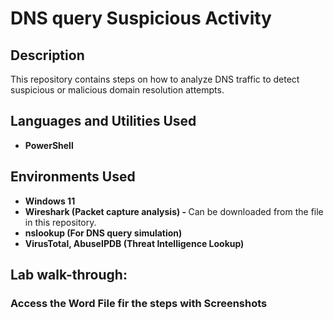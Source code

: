 <h1>DNS query Suspicious Activity</h1>

<h2>Description</h2>
This repository contains steps on how to analyze DNS traffic to detect suspicious or malicious domain resolution attempts.
<br />


<h2>Languages and Utilities Used</h2>

- <b>PowerShell</b> 

<h2>Environments Used </h2>

- <b>Windows 11</b>
- <b>Wireshark (Packet capture analysis) - </b>
  Can be downloaded from the file in this repository.
- <b>nslookup (For DNS query simulation)</b>
- <b>VirusTotal, AbuseIPDB (Threat Intelligence Lookup)</b>

<h2>Lab walk-through:</h2>

<p>
<h3><b>Access the Word File fir the steps with Screenshots
